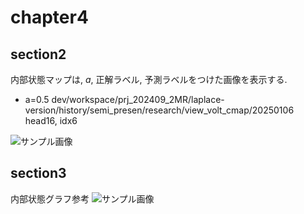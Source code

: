 # chapter4

## section2
内部状態マップは, $a$, 正解ラベル, 予測ラベルをつけた画像を表示する.  

- a=0.5
    dev/workspace/prj_202409_2MR/laplace-version/history/semi_presen/research/view_volt_cmap/20250106
    head16, idx6

![サンプル画像](https://drive.google.com/file/d/1C4vv482dqVkRLiQSHBhnBMVnZ_3WMYnn/view?usp=sharing)

## section3
内部状態グラフ参考
![サンプル画像](https://drive.google.com/file/d/1245XgcVgVnOIku7xh2oZ8a-XZLK0xVUu/view?usp=sharing)